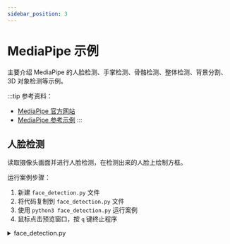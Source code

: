 ```yaml
---
sidebar_position: 3
---
```


# MediaPipe 示例

主要介绍 MediaPipe 的人脸检测、手掌检测、骨骼检测、整体检测、背景分割、3D 对象检测等示例。

:::tip
参考资料：

- [MediaPipe 官方网站](https://github.com/google/mediapipe)
- [MediaPipe 参考示例](https://chuoling.github.io/mediapipe/)
  :::

## 人脸检测

读取摄像头画面并进行人脸检测，在检测出来的人脸上绘制方框。

运行案例步骤：

1. 新建 `face_detection.py` 文件
2. 将代码复制到 `face_detection.py` 文件
3. 使用 `python3 face_detection.py` 运行案例
4. 鼠标点击预览窗口，按 `q` 键终止程序

<details>
<summary>face_detection.py</summary>
```
#!/usr/bin/env python3
# -_- encoding: utf-8 -_-

import cv2
import mediapipe as mp
mp_face_detection = mp.solutions.face_detection
mp_drawing = mp.solutions.drawing_utils

cap = cv2.VideoCapture(0)
with mp_face_detection.FaceDetection(
model_selection=0, min_detection_confidence=0.5) as face_detection:
while cap.isOpened():
success, image = cap.read()
if not success:
print("Ignoring empty camera frame.") # If loading a video, use 'break' instead of 'continue'.
continue

    # To improve performance, optionally mark the image as not writeable to
    # pass by reference.
    image.flags.writeable = False
    image = cv2.cvtColor(image, cv2.COLOR_BGR2RGB)
    results = face_detection.process(image)

    # Draw the face detection annotations on the image.
    image.flags.writeable = True
    image = cv2.cvtColor(image, cv2.COLOR_RGB2BGR)
    if results.detections:
      for detection in results.detections:
        mp_drawing.draw_detection(image, detection)
    # Flip the image horizontally for a selfie-view display.
    cv2.imshow('MediaPipe Face Detection', cv2.flip(image, 1))
    if cv2.waitKey(1) & 0xFF == ord('q'):
      break

cap.release()
cv2.destroyAllWindows()

```
</details>

预览效果：

<div style={{textAlign: 'center'}}>
   <img src="/img/cubie/a7a/mediapipe_face_detection.webp" style={{width: '100%', maxWidth: '1200px'}} />
</div>

## 人脸面具

读取摄像头画面并进行人脸检测，在检测出来的人脸上贴上面具。

运行案例步骤：
1. 新建 `face_mesh.py` 文件
2. 将代码复制到 `face_mesh.py` 文件
3. 使用 `python3 face_mesh.py` 运行案例
4. 鼠标点击预览窗口，按 `q` 键终止程序

<details>
<summary>face_mesh.py</summary>
```

#!/usr/bin/env python3

# -_- encoding: utf-8 -_-

import cv2
import mediapipe as mp
mp_drawing = mp.solutions.drawing_utils
mp_drawing_styles = mp.solutions.drawing_styles
mp_face_mesh = mp.solutions.face_mesh

drawing_spec = mp_drawing.DrawingSpec(thickness=1, circle_radius=1)
cap = cv2.VideoCapture(0)
with mp_face_mesh.FaceMesh(
max_num_faces=1,
refine_landmarks=True,
min_detection_confidence=0.5,
min_tracking_confidence=0.5) as face_mesh:
while cap.isOpened():
success, image = cap.read()
if not success:
print("Ignoring empty camera frame.") # If loading a video, use 'break' instead of 'continue'.
continue

    # To improve performance, optionally mark the image as not writeable to
    # pass by reference.
    image.flags.writeable = False
    image = cv2.cvtColor(image, cv2.COLOR_BGR2RGB)
    results = face_mesh.process(image)

    # Draw the face mesh annotations on the image.
    image.flags.writeable = True
    image = cv2.cvtColor(image, cv2.COLOR_RGB2BGR)
    if results.multi_face_landmarks:
      for face_landmarks in results.multi_face_landmarks:
        mp_drawing.draw_landmarks(
            image=image,
            landmark_list=face_landmarks,
            connections=mp_face_mesh.FACEMESH_TESSELLATION,
            landmark_drawing_spec=None,
            connection_drawing_spec=mp_drawing_styles
            .get_default_face_mesh_tessellation_style())
        mp_drawing.draw_landmarks(
            image=image,
            landmark_list=face_landmarks,
            connections=mp_face_mesh.FACEMESH_CONTOURS,
            landmark_drawing_spec=None,
            connection_drawing_spec=mp_drawing_styles
            .get_default_face_mesh_contours_style())
        mp_drawing.draw_landmarks(
            image=image,
            landmark_list=face_landmarks,
            connections=mp_face_mesh.FACEMESH_IRISES,
            landmark_drawing_spec=None,
            connection_drawing_spec=mp_drawing_styles
            .get_default_face_mesh_iris_connections_style())
    # Flip the image horizontally for a selfie-view display.
    cv2.imshow('MediaPipe Face Mesh', cv2.flip(image, 1))
    if cv2.waitKey(1) & 0xFF == ord('q'):
      break

cap.release()
cv2.destroyAllWindows()

```
</details>

预览效果：

<div style={{textAlign: 'center'}}>
   <img src="/img/cubie/a7a/mediapipe_face_mesh.webp" style={{width: '100%', maxWidth: '1200px'}} />
</div>

## 手掌检测

读取摄像头画面并进行手掌检测，在检测出来的手掌上绘制骨骼。

运行案例步骤：
1. 新建 `hand_detection.py` 文件
2. 将代码复制到 `hand_detection.py` 文件
3. 使用 `python3 hand_detection.py` 运行案例
4. 鼠标点击预览窗口，按 `q` 键终止程序

<details>
<summary>hand_detection.py</summary>
```

#!/usr/bin/env python3

# -_- encoding: utf-8 -_-

import cv2
import mediapipe as mp
mp_drawing = mp.solutions.drawing_utils
mp_drawing_styles = mp.solutions.drawing_styles
mp_hands = mp.solutions.hands

cap = cv2.VideoCapture(0)
with mp_hands.Hands(
model_complexity=0,
min_detection_confidence=0.5,
min_tracking_confidence=0.5) as hands:
while cap.isOpened():
success, image = cap.read()
if not success:
print("Ignoring empty camera frame.") # If loading a video, use 'break' instead of 'continue'.
continue

    # To improve performance, optionally mark the image as not writeable to
    # pass by reference.
    image.flags.writeable = False
    image = cv2.cvtColor(image, cv2.COLOR_BGR2RGB)
    results = hands.process(image)

    # Draw the hand annotations on the image.
    image.flags.writeable = True
    image = cv2.cvtColor(image, cv2.COLOR_RGB2BGR)
    if results.multi_hand_landmarks:
      for hand_landmarks in results.multi_hand_landmarks:
        mp_drawing.draw_landmarks(
            image,
            hand_landmarks,
            mp_hands.HAND_CONNECTIONS,
            mp_drawing_styles.get_default_hand_landmarks_style(),
            mp_drawing_styles.get_default_hand_connections_style())
    # Flip the image horizontally for a selfie-view display.
    cv2.imshow('MediaPipe Hands', cv2.flip(image, 1))
    if cv2.waitKey(1) & 0xFF == ord('q'):
      break

cap.release()
cv2.destroyAllWindows()

```
</details>

预览效果：

<div style={{textAlign: 'center'}}>
   <img src="/img/cubie/a7a/mediapipe_hands.webp" style={{width: '100%', maxWidth: '1200px'}} />
</div>

## 骨骼检测

读取摄像头画面并进行人体检测，在检测出来的人体上绘制骨骼。

运行案例步骤：
1. 新建 `pose_detection.py` 文件
2. 将代码复制到 `pose_detection.py` 文件
3. 使用 `python3 pose_detection.py` 运行案例
4. 鼠标点击预览窗口，按 `q` 键终止程序

<details>
<summary>pose_detection.py</summary>
```

#!/usr/bin/env python3

# -_- encoding: utf-8 -_-

import cv2
import mediapipe as mp
mp_drawing = mp.solutions.drawing_utils
mp_drawing_styles = mp.solutions.drawing_styles
mp_pose = mp.solutions.pose

cap = cv2.VideoCapture(0)
with mp_pose.Pose(
min_detection_confidence=0.5,
min_tracking_confidence=0.5) as pose:
while cap.isOpened():
success, image = cap.read()
if not success:
print("Ignoring empty camera frame.") # If loading a video, use 'break' instead of 'continue'.
continue

    # To improve performance, optionally mark the image as not writeable to
    # pass by reference.
    image.flags.writeable = False
    image = cv2.cvtColor(image, cv2.COLOR_BGR2RGB)
    results = pose.process(image)

    # Draw the pose annotation on the image.
    image.flags.writeable = True
    image = cv2.cvtColor(image, cv2.COLOR_RGB2BGR)
    mp_drawing.draw_landmarks(
        image,
        results.pose_landmarks,
        mp_pose.POSE_CONNECTIONS,
        landmark_drawing_spec=mp_drawing_styles.get_default_pose_landmarks_style())
    # Flip the image horizontally for a selfie-view display.
    cv2.imshow('MediaPipe Pose', cv2.flip(image, 1))
    if cv2.waitKey(1) & 0xFF == ord('q'):
      break

cap.release()
cv2.destroyAllWindows()

```
</details>

预览效果：

<div style={{textAlign: 'center'}}>
   <img src="/img/cubie/a7a/mediapipe_pose.webp" style={{width: '100%', maxWidth: '1200px'}} />
</div>

## 整体检测

读取摄像头画面并进行整体检测，在检测出来的人体上绘制骨骼和面具。

运行案例步骤：
1. 新建 `holistic_detection.py` 文件
2. 将代码复制到 `holistic_detection.py` 文件
3. 使用 `python3 holistic_detection.py` 运行案例
4. 鼠标点击预览窗口，按 `q` 键终止程序

<details>
<summary>holistic_detection.py</summary>
```

#!/usr/bin/env python3

# -_- encoding: utf-8 -_-

import cv2
import mediapipe as mp
mp_drawing = mp.solutions.drawing_utils
mp_drawing_styles = mp.solutions.drawing_styles
mp_holistic = mp.solutions.holistic

cap = cv2.VideoCapture(0)
with mp_holistic.Holistic(
min_detection_confidence=0.5,
min_tracking_confidence=0.5) as holistic:
while cap.isOpened():
success, image = cap.read()
if not success:
print("Ignoring empty camera frame.") # If loading a video, use 'break' instead of 'continue'.
continue

    # To improve performance, optionally mark the image as not writeable to
    # pass by reference.
    image.flags.writeable = False
    image = cv2.cvtColor(image, cv2.COLOR_BGR2RGB)
    results = holistic.process(image)

    # Draw landmark annotation on the image.
    image.flags.writeable = True
    image = cv2.cvtColor(image, cv2.COLOR_RGB2BGR)
    mp_drawing.draw_landmarks(
        image,
        results.face_landmarks,
        mp_holistic.FACEMESH_CONTOURS,
        landmark_drawing_spec=None,
        connection_drawing_spec=mp_drawing_styles
        .get_default_face_mesh_contours_style())
    mp_drawing.draw_landmarks(
        image,
        results.pose_landmarks,
        mp_holistic.POSE_CONNECTIONS,
        landmark_drawing_spec=mp_drawing_styles
        .get_default_pose_landmarks_style())
    # Flip the image horizontally for a selfie-view display.
    cv2.imshow('MediaPipe Holistic', cv2.flip(image, 1))
    if cv2.waitKey(1) & 0xFF == ord('q'):
      break

cap.release()
cv2.destroyAllWindows()

```
</details>

预览效果：

<div style={{textAlign: 'center'}}>
   <img src="/img/cubie/a7a/mediapipe_holistic.webp" style={{width: '100%', maxWidth: '1200px'}} />
</div>

## 背景分割

读取摄像头画面并进行人物的背景分割，将背景替换成单色背景。

运行案例步骤：
1. 新建 `back_seg.py` 文件
2. 将代码复制到 `back_seg.py` 文件
3. 使用 `python3 back_seg.py` 运行案例
4. 鼠标点击预览窗口，按 `q` 键终止程序

<details>
<summary>back_seg.py</summary>
```

#!/usr/bin/env python3

# -_- encoding: utf-8 -_-

import cv2
import mediapipe as mp
import numpy as np
mp_drawing = mp.solutions.drawing_utils
mp_selfie_segmentation = mp.solutions.selfie_segmentation

BG_COLOR = (192, 192, 192) # gray
cap = cv2.VideoCapture(0)
with mp_selfie_segmentation.SelfieSegmentation(
model_selection=1) as selfie_segmentation:
bg_image = None
while cap.isOpened():
success, image = cap.read()
if not success:
print("Ignoring empty camera frame.") # If loading a video, use 'break' instead of 'continue'.
continue

    # Flip the image horizontally for a later selfie-view display, and convert
    # the BGR image to RGB.
    image = cv2.cvtColor(cv2.flip(image, 1), cv2.COLOR_BGR2RGB)
    # To improve performance, optionally mark the image as not writeable to
    # pass by reference.
    image.flags.writeable = False
    results = selfie_segmentation.process(image)

    image.flags.writeable = True
    image = cv2.cvtColor(image, cv2.COLOR_RGB2BGR)

    # Draw selfie segmentation on the background image.
    # To improve segmentation around boundaries, consider applying a joint
    # bilateral filter to "results.segmentation_mask" with "image".
    condition = np.stack(
      (results.segmentation_mask,) * 3, axis=-1) > 0.1
    # The background can be customized.
    #   a) Load an image (with the same width and height of the input image) to
    #      be the background, e.g., bg_image = cv2.imread('/path/to/image/file')
    #   b) Blur the input image by applying image filtering, e.g.,
    #      bg_image = cv2.GaussianBlur(image,(55,55),0)
    if bg_image is None:
      bg_image = np.zeros(image.shape, dtype=np.uint8)
      bg_image[:] = BG_COLOR
    output_image = np.where(condition, image, bg_image)

    cv2.imshow('MediaPipe Selfie Segmentation', output_image)
    if cv2.waitKey(1) & 0xFF == ord('q'):
      break

cap.release()
cv2.destroyAllWindows()

```
</details>

预览效果：

<div style={{textAlign: 'center'}}>
   <img src="/img/cubie/a7a/mediapipe_seg.webp" style={{width: '100%', maxWidth: '1200px'}} />
</div>

## 3D 对象检测

读取摄像头画面并进行 3D 对象检测(支持鞋、椅子、杯子、相机四种模型)，在检测出来的物体上绘制 3D 边界框。

运行案例步骤：
1. 新建 `3d_object_detection.py` 文件
2. 将代码复制到 `3d_object_detection.py` 文件
3. 使用 `python3 3d_object_detection.py` 运行案例
4. 鼠标点击预览窗口，按 `q` 键终止程序

<details>
<summary>3d_object_detection.py</summary>
```

#!/usr/bin/env python3

# -_- coding: utf-8 -_-

import cv2
import mediapipe as mp

# Initialize MediaPipe components

mp_drawing = mp.solutions.drawing_utils
mp_objectron = mp.solutions.objectron

# Available models

MODELS = ['Shoe', 'Chair', 'Cup', 'Camera']
current_model = 0 # Start with first model

# Initialize video capture

cap = cv2.VideoCapture(0)

# Create initial Objectron instance

objectron = mp_objectron.Objectron(
static_image_mode=False,
max_num_objects=5,
min_detection_confidence=0.5,
min_tracking_confidence=0.99,
model_name=MODELS[current_model]
)

while cap.isOpened():
success, image = cap.read()
if not success:
print("Ignoring empty camera frame.")
continue

    # Process image
    image.flags.writeable = False
    image = cv2.cvtColor(image, cv2.COLOR_BGR2RGB)
    results = objectron.process(image)

    # Draw results
    image.flags.writeable = True
    image = cv2.cvtColor(image, cv2.COLOR_RGB2BGR)

    if results.detected_objects:
        for detected_object in results.detected_objects:
            mp_drawing.draw_landmarks(
                image, detected_object.landmarks_2d, mp_objectron.BOX_CONNECTIONS)
            mp_drawing.draw_axis(image, detected_object.rotation,
                               detected_object.translation)

    # # First flip the image for display
    # image = cv2.flip(image, 1)

    # Then add text to the already-mirrored image
    # Note: We adjust the x-position to account for mirroring
    text_x = image.shape[1] - 200  # Right side position
    cv2.putText(image, f"Model: {MODELS[current_model]}", (text_x, 30),
               cv2.FONT_HERSHEY_SIMPLEX, 0.7, (0, 255, 0), 2)

    # Show final view
    cv2.imshow('MediaPipe Objectron', image)

    # Key handling
    key = cv2.waitKey(5) & 0xFF
    if key == 27 or key == ord('q'):  # ESC or 'q' to quit
        break
    elif key == ord('f'):  # 'f' for next model
        current_model = (current_model + 1) % len(MODELS)
        objectron = mp_objectron.Objectron(
            static_image_mode=False,
            max_num_objects=5,
            min_detection_confidence=0.5,
            min_tracking_confidence=0.99,
            model_name=MODELS[current_model]
        )
        print(f"Switched to model: {MODELS[current_model]}")

cap.release()
cv2.destroyAllWindows()

```
</details>

预览效果：

<div style={{textAlign: 'center'}}>
   <img src="/img/cubie/a7a/mediapipe_3d_object.webp" style={{width: '100%', maxWidth: '1200px'}} />
</div>
```
